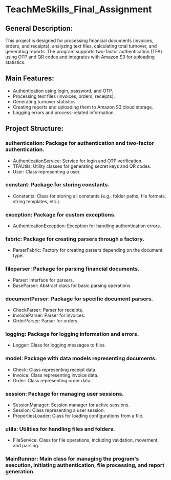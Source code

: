# TeachMeSkills_Final_Assignment

## General Description:

This project is designed for processing financial documents (invoices, orders, and receipts), analyzing text files, calculating total turnover, and generating reports. The program supports two-factor authentication (TFA) using OTP and QR codes and integrates with Amazon S3 for uploading statistics.

## Main Features:

- Authentication using login, password, and OTP.
- Processing text files (invoices, orders, receipts).
- Generating turnover statistics.
- Creating reports and uploading them to Amazon S3 cloud storage.
- Logging errors and process-related information.

## Project Structure:

### authentication: Package for authentication and two-factor authentication.
- AuthenticationService: Service for login and OTP verification.
- TFAUtils: Utility classes for generating secret keys and QR codes.
- User: Class representing a user.

### constant: Package for storing constants.
- Constants: Class for storing all constants (e.g., folder paths, file formats, string templates, etc.).

### exception: Package for custom exceptions.
- AuthenticationException: Exception for handling authentication errors.

### fabric: Package for creating parsers through a factory.
- ParserFabric: Factory for creating parsers depending on the document type.

### fileparser: Package for parsing financial documents.
- Parser: Interface for parsers.
- BaseParser: Abstract class for basic parsing operations.

### documentParser: Package for specific document parsers.
- CheckParser: Parser for receipts.
- InvoiceParser: Parser for invoices.
- OrderParser: Parser for orders.

### logging: Package for logging information and errors.
- Logger: Class for logging messages to files.

### model: Package with data models representing documents.
- Check: Class representing receipt data.
- Invoice: Class representing invoice data.
- Order: Class representing order data.

### session: Package for managing user sessions.
- SessionManager: Session manager for active sessions.
- Session: Class representing a user session.
- PropertiesLoader: Class for loading configurations from a file.

### utils: Utilities for handling files and folders.
- FileService: Class for file operations, including validation, movement, and parsing.

### MainRunner: Main class for managing the program's execution, initiating authentication, file processing, and report generation.